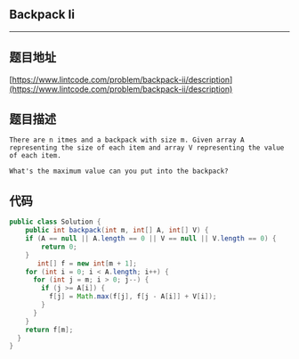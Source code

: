 ## Backpack Ii

----
## 题目地址

[https://www.lintcode.com/problem/backpack-ii/description](https://www.lintcode.com/problem/backpack-ii/description)

## 题目描述

```text
There are n itmes and a backpack with size m. Given array A representing the size of each item and array V representing the value of each item.

What's the maximum value can you put into the backpack?
```

## 代码

```java
public class Solution {
    public int backpack(int m, int[] A, int[] V) {
    if (A == null || A.length == 0 || V == null || V.length == 0) {
        return 0;
    }
       int[] f = new int[m + 1];
    for (int i = 0; i < A.length; i++) {
      for (int j = m; i > 0; j--) {
        if (j >= A[i]) {
          f[j] = Math.max(f[j], f[j - A[i]] + V[i]);
        }
      }
    }
    return f[m];
  }
}
```

